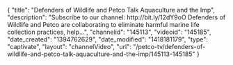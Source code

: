 {
    "title": "Defenders of Wildlife and Petco Talk Aquaculture and the Imp",
    "description": "Subscribe to our channel: http:\/\/bit.ly\/12dY9oO Defenders of Wildlife and Petco are collaborating to eliminate harmful marine life collection practices, help...",
    "channelid": "145113",
    "videoid": "145185",
    "date_created": "1394762629",
    "date_modified": "1418181179",
    "type": "captivate",
    "layout": "channelVideo",
    "url": "\/petco-tv\/defenders-of-wildlife-and-petco-talk-aquaculture-and-the-imp\/145113-145185"
}